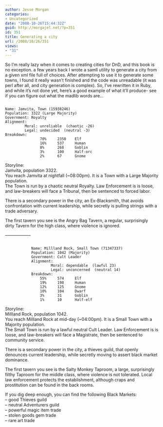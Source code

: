 ```yaml
---
author: Jesse Morgan
categories:
- Uncategorized
date: "2008-10-26T15:44:32Z"
guid: http://morgajel.net/?p=351
id: 351
title: Generating a city
url: /2008/10/26/351
views:
- "31"
---
```


So I’m really lazy when it comes to creating cities for DnD, and this book is no exception. a few years back I wrote a samll utility to generate a city from a given xml file full of choices. After attempting to use it to generate some towns, I found it really wasn’t finished and the code was unreadable (it was perl after all, and city generation is complex). So, I’ve rewritten it in Ruby, and while it’s not done yet, here’s a good example of what it’ll produce- see if you can figure out what the madlib words are…

```

Name: Jamvita, Town (15938246)
Population: 3322 (Large Majority)
Government: Royalty                                                                                           
Alignment:                                                                                                    
         Moral: unreliable  (chaotic -26)
         Legal: undecided  (neutral -3)
Breakdown:
                70%     2350    Elf
                16%     537     Human
                8%      268     Goblin
                3%      100     Half-orc
                2%      67      Gnome
```

Storyline:  
Jamvita, population 3322.  
You reach Jamvita at nightfall (~08:00pm). It is a Town with a Large Majority population.  
The Town is run by a chaotic neutral Royalty. Law Enforcement is is loose, and law-breakers will face a Tribunal, then be sentenced to forced labor.

There is a secondary power in the city, an Ex-Blacksmith, that avoids confrontation with current leadership, while secretly is pulling strings with a trade adversary.

The first tavern you see is the Angry Bag Tavern, a regular, surprisingly dirty Tavern for the high class, where violence is ignored.

——————

```

            Name: Millland Rock, Small Town (71347337)                       
            Population: 1042 (Majority)
            Government: Cult Leader
            Alignment:
                     Moral: dependable  (lawful 23)
                     Legal: unconcerned  (neutral 14)
            Breakdown:
                55%     574     Elf
                19%     198     Human
                12%     125     Gnome
                10%     104     Dwarf
                3%      31      Goblin
                1%      10      Half-elf
```

Storyline:  
Millland Rock, population 1042.  
You reach Millland Rock at mid-day (~04:00pm). It is a Small Town with a Majority population.  
The Small Town is run by a lawful neutral Cult Leader. Law Enforcement is is loose, and law-breakers will face a Magistrate, then be sentenced to community service.

There is a secondary power in the city, a thieves guild, that openly denounces current leadership, while secretly moving to assert black market dominance.

The first tavern you see is the Salty Monkey Taproom, a large, surprisingly filthy Taproom for the middle class, where violence is not tolerated. Local law enforcement protects the establishment, although craps and prostitution can be found in the back rooms.

If you dig deep enough, you can find the following Black Markets:  
 – good Thieves guild  
 – neutral Adventurers guild  
 – powerful magic item trade  
 – stolen goods gem trade  
 – rare art trade
